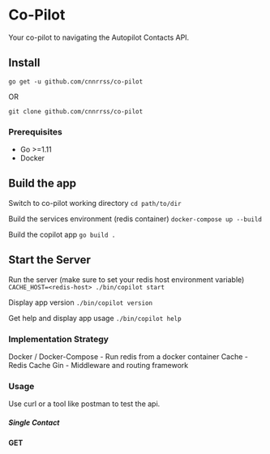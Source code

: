 # Co-Pilot

Your co-pilot to navigating the Autopilot Contacts API.

## Install

`go get -u github.com/cnnrrss/co-pilot`

OR 

`git clone github.com/cnnrrss/co-pilot`

### Prerequisites

- Go >=1.11
- Docker

## Build the app

Switch to co-pilot working directory
`cd path/to/dir`

Build the services environment (redis container)
`docker-compose up --build`

Build the copilot app
`go build .`

## Start the Server

Run the server (make sure to set your redis host environment variable)
`CACHE_HOST=<redis-host> ./bin/copilot start`

Display app version
`./bin/copilot version`

Get help and display app usage
`./bin/copilot help`

### Implementation Strategy
Docker / Docker-Compose - Run redis from a docker container
Cache - Redis Cache
Gin - Middleware and routing framework

### Usage

Use curl or a tool like postman to test the api.

##### Single Contact

**GET** 
